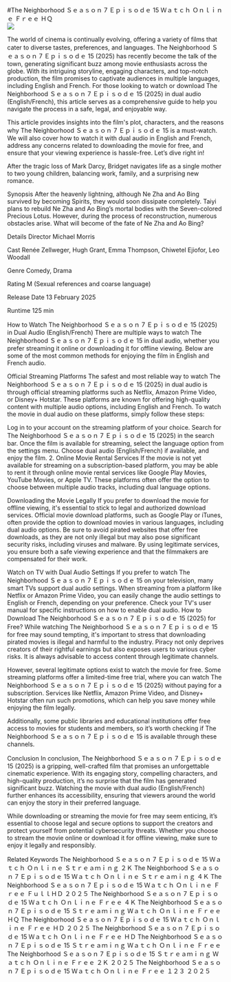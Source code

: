 #The Neighborhood Ｓｅａｓｏｎ 7 Ｅｐｉｓｏｄｅ 15 Ｗａｔｃｈ Ｏｎｌｉｎｅ Ｆｒｅｅ ＨＱ  
[![](https://i.imgur.com/qSNzIqt.png)](https://movie.rssnews.media/kmvWHjft.php)  
  
The world of cinema is continually evolving, offering a variety of films that cater to diverse tastes, preferences, and languages. The Neighborhood Ｓｅａｓｏｎ 7 Ｅｐｉｓｏｄｅ 15 (2025) has recently become the talk of the town, generating significant buzz among movie enthusiasts across the globe. With its intriguing storyline, engaging characters, and top-notch production, the film promises to captivate audiences in multiple languages, including English and French. For those looking to watch or download The Neighborhood Ｓｅａｓｏｎ 7 Ｅｐｉｓｏｄｅ 15 (2025) in dual audio (English/French), this article serves as a comprehensive guide to help you navigate the process in a safe, legal, and enjoyable way.

This article provides insights into the film's plot, characters, and the reasons why The Neighborhood Ｓｅａｓｏｎ 7 Ｅｐｉｓｏｄｅ 15 is a must-watch. We will also cover how to watch it with dual audio in English and French, address any concerns related to downloading the movie for free, and ensure that your viewing experience is hassle-free. Let’s dive right in!

After the tragic loss of Mark Darcy, Bridget navigates life as a single mother to two young children, balancing work, family, and a surprising new romance.

Synopsis
After the heavenly lightning, although Ne Zha and Ao Bing survived by becoming Spirits, they would soon dissipate completely. Taiyi plans to rebuild Ne Zha and Ao Bing’s mortal bodies with the Seven-colored Precious Lotus. However, during the process of reconstruction, numerous obstacles arise. What will become of the fate of Ne Zha and Ao Bing?

Details
Director Michael Morris

Cast Renée Zellweger, Hugh Grant, Emma Thompson, Chiwetel Ejiofor, Leo Woodall

Genre Comedy, Drama

Rating M (Sexual references and coarse language)

Release Date 13 February 2025

Runtime 125 min

How to Watch The Neighborhood Ｓｅａｓｏｎ 7 Ｅｐｉｓｏｄｅ 15 (2025) in Dual Audio (English/French)
There are multiple ways to watch The Neighborhood Ｓｅａｓｏｎ 7 Ｅｐｉｓｏｄｅ 15 in dual audio, whether you prefer streaming it online or downloading it for offline viewing. Below are some of the most common methods for enjoying the film in English and French audio.

Official Streaming Platforms The safest and most reliable way to watch The Neighborhood Ｓｅａｓｏｎ 7 Ｅｐｉｓｏｄｅ 15 (2025) in dual audio is through official streaming platforms such as Netflix, Amazon Prime Video, or Disney+ Hotstar. These platforms are known for offering high-quality content with multiple audio options, including English and French.
To watch the movie in dual audio on these platforms, simply follow these steps:

Log in to your account on the streaming platform of your choice. Search for The Neighborhood Ｓｅａｓｏｎ 7 Ｅｐｉｓｏｄｅ 15 (2025) in the search bar. Once the film is available for streaming, select the language option from the settings menu. Choose dual audio (English/French) if available, and enjoy the film. 2. Online Movie Rental Services If the movie is not yet available for streaming on a subscription-based platform, you may be able to rent it through online movie rental services like Google Play Movies, YouTube Movies, or Apple TV. These platforms often offer the option to choose between multiple audio tracks, including dual language options.

Downloading the Movie Legally If you prefer to download the movie for offline viewing, it's essential to stick to legal and authorized download services. Official movie download platforms, such as Google Play or iTunes, often provide the option to download movies in various languages, including dual audio options.
Be sure to avoid pirated websites that offer free downloads, as they are not only illegal but may also pose significant security risks, including viruses and malware. By using legitimate services, you ensure both a safe viewing experience and that the filmmakers are compensated for their work.

Watch on TV with Dual Audio Settings If you prefer to watch The Neighborhood Ｓｅａｓｏｎ 7 Ｅｐｉｓｏｄｅ 15 on your television, many smart TVs support dual audio settings. When streaming from a platform like Netflix or Amazon Prime Video, you can easily change the audio settings to English or French, depending on your preference. Check your TV's user manual for specific instructions on how to enable dual audio.
How to Download The Neighborhood Ｓｅａｓｏｎ 7 Ｅｐｉｓｏｄｅ 15 (2025) for Free?
While watching The Neighborhood Ｓｅａｓｏｎ 7 Ｅｐｉｓｏｄｅ 15 for free may sound tempting, it's important to stress that downloading pirated movies is illegal and harmful to the industry. Piracy not only deprives creators of their rightful earnings but also exposes users to various cyber risks. It is always advisable to access content through legitimate channels.

However, several legitimate options exist to watch the movie for free. Some streaming platforms offer a limited-time free trial, where you can watch The Neighborhood Ｓｅａｓｏｎ 7 Ｅｐｉｓｏｄｅ 15 (2025) without paying for a subscription. Services like Netflix, Amazon Prime Video, and Disney+ Hotstar often run such promotions, which can help you save money while enjoying the film legally.

Additionally, some public libraries and educational institutions offer free access to movies for students and members, so it’s worth checking if The Neighborhood Ｓｅａｓｏｎ 7 Ｅｐｉｓｏｄｅ 15 is available through these channels.

Conclusion
In conclusion, The Neighborhood Ｓｅａｓｏｎ 7 Ｅｐｉｓｏｄｅ 15 (2025) is a gripping, well-crafted film that promises an unforgettable cinematic experience. With its engaging story, compelling characters, and high-quality production, it’s no surprise that the film has generated significant buzz. Watching the movie with dual audio (English/French) further enhances its accessibility, ensuring that viewers around the world can enjoy the story in their preferred language.

While downloading or streaming the movie for free may seem enticing, it’s essential to choose legal and secure options to support the creators and protect yourself from potential cybersecurity threats. Whether you choose to stream the movie online or download it for offline viewing, make sure to enjoy it legally and responsibly.

Related Keywords
The Neighborhood Ｓｅａｓｏｎ 7 Ｅｐｉｓｏｄｅ 15 Ｗａｔｃｈ Ｏｎｌｉｎｅ Ｓｔｒｅａｍｉｎｇ ２Ｋ
The Neighborhood Ｓｅａｓｏｎ 7 Ｅｐｉｓｏｄｅ 15 Ｗａｔｃｈ Ｏｎｌｉｎｅ Ｓｔｒｅａｍｉｎｇ ４Ｋ
The Neighborhood Ｓｅａｓｏｎ 7 Ｅｐｉｓｏｄｅ 15 Ｗａｔｃｈ Ｏｎｌｉｎｅ Ｆｒｅｅ ＦｕｌｌＨＤ ２０２５
The Neighborhood Ｓｅａｓｏｎ 7 Ｅｐｉｓｏｄｅ 15 Ｗａｔｃｈ Ｏｎｌｉｎｅ Ｆｒｅｅ ４Ｋ
The Neighborhood Ｓｅａｓｏｎ 7 Ｅｐｉｓｏｄｅ 15 Ｓｔｒｅａｍｉｎｇ Ｗａｔｃｈ Ｏｎｌｉｎｅ Ｆｒｅｅ ＨＱ
The Neighborhood Ｓｅａｓｏｎ 7 Ｅｐｉｓｏｄｅ 15 Ｗａｔｃｈ Ｏｎｌｉｎｅ Ｆｒｅｅ ＨＤ ２０２５
The Neighborhood Ｓｅａｓｏｎ 7 Ｅｐｉｓｏｄｅ 15 Ｗａｔｃｈ Ｏｎｌｉｎｅ Ｆｒｅｅ ＨＤ
The Neighborhood Ｓｅａｓｏｎ 7 Ｅｐｉｓｏｄｅ 15 Ｓｔｒｅａｍｉｎｇ Ｗａｔｃｈ Ｏｎｌｉｎｅ Ｆｒｅｅ
The Neighborhood Ｓｅａｓｏｎ 7 Ｅｐｉｓｏｄｅ 15 Ｓｔｒｅａｍｉｎｇ Ｗａｔｃｈ Ｏｎｌｉｎｅ Ｆｒｅｅ ２Ｋ ２０２５
The Neighborhood Ｓｅａｓｏｎ 7 Ｅｐｉｓｏｄｅ 15 Ｗａｔｃｈ Ｏｎｌｉｎｅ Ｆｒｅｅ １２３ ２０２５
